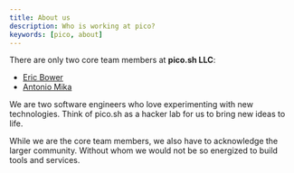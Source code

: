 ```yaml
---
title: About us
description: Who is working at pico? 
keywords: [pico, about]
---
```


There are only two core team members at **pico.sh LLC**:

- [Eric Bower](https://bower.sh)
- [Antonio Mika](https://antoniomika.me)

We are two software engineers who love experimenting with new technologies.
Think of pico.sh as a hacker lab for us to bring new ideas to life.

While we are the core team members, we also have to acknowledge the larger
community. Without whom we would not be so energized to build tools and
services.

